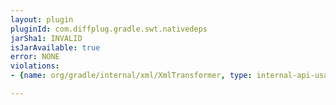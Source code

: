 ```yaml
---
layout: plugin
pluginId: com.diffplug.gradle.swt.nativedeps
jarSha1: INVALID
isJarAvailable: true
error: NONE
violations:
- {name: org/gradle/internal/xml/XmlTransformer, type: internal-api-usage}

---
```

